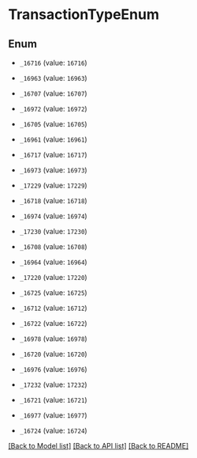 # TransactionTypeEnum

## Enum


* `_16716` (value: `16716`)

* `_16963` (value: `16963`)

* `_16707` (value: `16707`)

* `_16972` (value: `16972`)

* `_16705` (value: `16705`)

* `_16961` (value: `16961`)

* `_16717` (value: `16717`)

* `_16973` (value: `16973`)

* `_17229` (value: `17229`)

* `_16718` (value: `16718`)

* `_16974` (value: `16974`)

* `_17230` (value: `17230`)

* `_16708` (value: `16708`)

* `_16964` (value: `16964`)

* `_17220` (value: `17220`)

* `_16725` (value: `16725`)

* `_16712` (value: `16712`)

* `_16722` (value: `16722`)

* `_16978` (value: `16978`)

* `_16720` (value: `16720`)

* `_16976` (value: `16976`)

* `_17232` (value: `17232`)

* `_16721` (value: `16721`)

* `_16977` (value: `16977`)

* `_16724` (value: `16724`)


[[Back to Model list]](../README.md#documentation-for-models) [[Back to API list]](../README.md#documentation-for-api-endpoints) [[Back to README]](../README.md)


